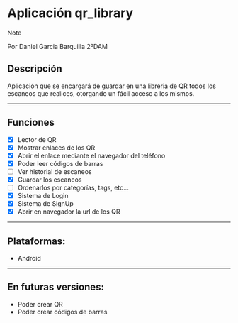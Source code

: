 # Aplicación qr_library


> [!note]
> Por Daniel Garcia Barquilla 2ºDAM

## Descripción
Aplicación que se encargará de guardar en una libreria de QR todos los escaneos que realices, otorgando un fácil acceso a los mismos.

---
## Funciones
- [x] Lector de QR
- [x] Mostrar enlaces de los QR
- [x] Abrir el enlace mediante el navegador del teléfono
- [x] Poder leer códigos de barras
- [ ] Ver historial de escaneos
- [x] Guardar los escaneos
- [ ] Ordenarlos por categorías, tags, etc...
- [x] Sistema de Login
- [x] Sistema de SignUp
- [x] Abrir en navegador la url de los QR

---
## Plataformas:
- Android
---
## En futuras versiones:
- Poder crear QR
- Poder crear códigos de barras
